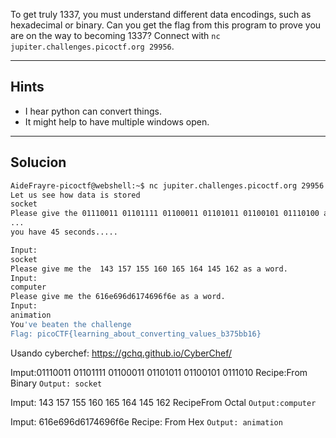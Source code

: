 To get truly 1337, you must understand different data encodings, such as hexadecimal or binary. Can you get the flag from this program to prove you are on the way to becoming 1337? Connect with `nc jupiter.challenges.picoctf.org 29956`.

_______________________________
## Hints
* I hear python can convert things.
* It might help to have multiple windows open.

_________________________________________
## Solucion
``` bash
AideFrayre-picoctf@webshell:~$ nc jupiter.challenges.picoctf.org 29956
Let us see how data is stored
socket
Please give the 01110011 01101111 01100011 01101011 01100101 01110100 as a word.
...
you have 45 seconds.....

Input:
socket
Please give me the  143 157 155 160 165 164 145 162 as a word.
Input:
computer
Please give me the 616e696d6174696f6e as a word.
Input:
animation
You've beaten the challenge
Flag: picoCTF{learning_about_converting_values_b375bb16}
```

Usando cyberchef: https://gchq.github.io/CyberChef/

Imput:01110011 01101111 01100011 01101011 01100101 0111010
Recipe:From Binary
`Output: socket`

Imput: 143 157 155 160 165 164 145 162
RecipeFrom Octal
`Output:computer`

Imput: 616e696d6174696f6e
Recipe: From Hex
`Output: animation`